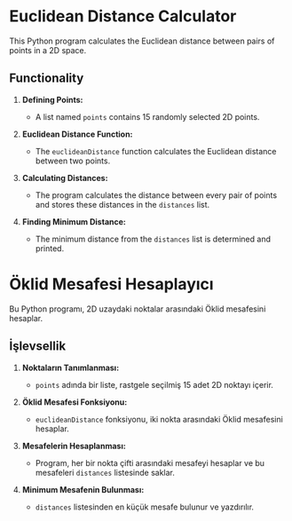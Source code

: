 # Euclidean Distance Calculator

This Python program calculates the Euclidean distance between pairs of points in a 2D space.

## Functionality

1. **Defining Points:**
   - A list named `points` contains 15 randomly selected 2D points.

2. **Euclidean Distance Function:**
   - The `euclideanDistance` function calculates the Euclidean distance between two points.

3. **Calculating Distances:**
   - The program calculates the distance between every pair of points and stores these distances in the `distances` list.

4. **Finding Minimum Distance:**
   - The minimum distance from the `distances` list is determined and printed.

# Öklid Mesafesi Hesaplayıcı

Bu Python programı, 2D uzaydaki noktalar arasındaki Öklid mesafesini hesaplar.

## İşlevsellik

1. **Noktaların Tanımlanması:**
   - `points` adında bir liste, rastgele seçilmiş 15 adet 2D noktayı içerir.

2. **Öklid Mesafesi Fonksiyonu:**
   - `euclideanDistance` fonksiyonu, iki nokta arasındaki Öklid mesafesini hesaplar.

3. **Mesafelerin Hesaplanması:**
   - Program, her bir nokta çifti arasındaki mesafeyi hesaplar ve bu mesafeleri `distances` listesinde saklar.

4. **Minimum Mesafenin Bulunması:**
   - `distances` listesinden en küçük mesafe bulunur ve yazdırılır.

